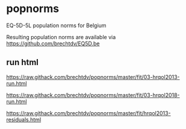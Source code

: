# popnorms
EQ-5D-5L population norms for Belgium

Resulting population norms are available via https://github.com/brechtdv/EQ5D.be

## run html

https://raw.githack.com/brechtdv/popnorms/master/fit/03-hrqol2013-run.html

https://raw.githack.com/brechtdv/popnorms/master/fit/03-hrqol2018-run.html

https://raw.githack.com/brechtdv/popnorms/master/fit/hrqol2013-residuals.html
